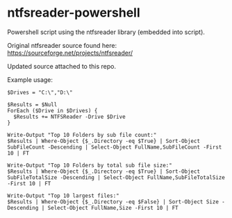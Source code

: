 # ntfsreader-powershell
Powershell script using the ntfsreader library (embedded into script).

Original ntfsreader source found here: https://sourceforge.net/projects/ntfsreader/

Updated source attached to this repo.


Example usage:

```
$Drives = "C:\","D:\"

$Results = $Null
ForEach ($Drive in $Drives) {
  $Results += NTFSReader -Drive $Drive
}

Write-Output "Top 10 Folders by sub file count:"
$Results | Where-Object {$_.Directory -eq $True} | Sort-Object SubFileCount -Descending | Select-Object FullName,SubFileCount -First 10 | FT

Write-Output "Top 10 Folders by total sub file size:"
$Results | Where-Object {$_.Directory -eq $True} | Sort-Object SubFileTotalSize -Descending | Select-Object FullName,SubFileTotalSize -First 10 | FT

Write-Output "Top 10 largest files:"
$Results | Where-Object {$_.Directory -eq $False} | Sort-Object Size -Descending | Select-Object FullName,Size -First 10 | FT
```
